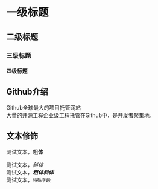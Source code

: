 # 一级标题
## 二级标题
### 三级标题
#### 四级标题


## Github介绍

  Github全球最大的项目托管网站<br>大量的开源工程企业级工程托管在Github中，是开发者聚集地。


## 文本修饰

  测试文本，**粗体**<br>

  测试文本，*斜体*<br>
  测试文本，***粗体斜体***<br>
  测试文本，`特殊字段`<br>
